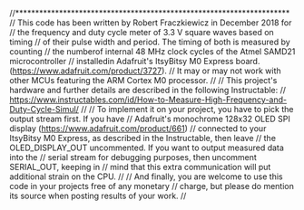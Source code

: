 //*********************************************************************
// This code has been written by Robert Fraczkiewicz in December 2018 for
// the frequency and duty cycle meter of 3.3 V square waves based on timing 
// of their pulse width and period. The timing of both is measured by counting 
// the numberof internal 48 MHz clock cycles of the Atmel SAMD21 microcontroller 
// installedin Adafruit's ItsyBitsy M0 Express board. (https://www.adafruit.com/product/3727).
// It may or may not work with other MCUs featuring the ARM Cortex M0 processor.
// 
// This project's hardware and further details are described in the following Instructable:
// https://www.instructables.com/id/How-to-Measure-High-Frequency-and-Duty-Cycle-Simul/
// 
// To implement it on your project, you have to pick the output stream first. If you have 
// Adafruit's monochrome 128x32 OLED SPI display (https://www.adafruit.com/product/661) 
// connected to your ItsyBitsy M0 Express, as described in the Instructable, then leave 
// the OLED_DISPLAY_OUT uncommented. If you want to output measured data into the
// serial stream for debugging purposes, then uncomment SERIAL_OUT, keeping in
// mind that this extra communication will put additional strain on the CPU.
//
// And finally, you are welcome to use this code in your projects free of any monetary
// charge, but please do mention its source when posting results of your work.
// 
